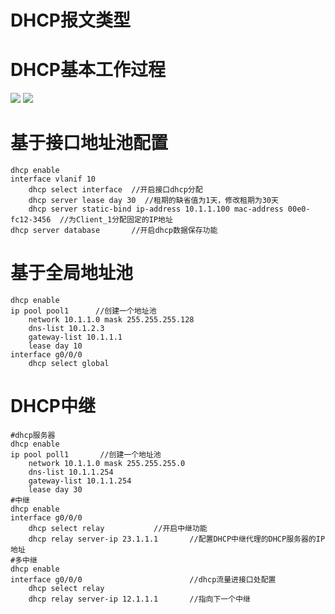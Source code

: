 # DHCP报文类型


# DHCP基本工作过程

![](https://cgqin.github.io/images//202211272244787.png)
![](https://cgqin.github.io/images//202211272245674.png)

# 基于接口地址池配置

``` 
dhcp enable
interface vlanif 10
    dhcp select interface  //开启接口dhcp分配
    dhcp server lease day 30  //租期的缺省值为1天，修改租期为30天
    dhcp server static-bind ip-address 10.1.1.100 mac-address 00e0-fc12-3456  //为Client_1分配固定的IP地址
dhcp server database       //开启dhcp数据保存功能
```

# 基于全局地址池

```
dhcp enable
ip pool pool1      //创建一个地址池
	network 10.1.1.0 mask 255.255.255.128
	dns-list 10.1.2.3
	gateway-list 10.1.1.1
	lease day 10
interface g0/0/0
    dhcp select global
```

# DHCP中继

```
#dhcp服务器
dhcp enable 
ip pool poll1       //创建一个地址池
	network 10.1.1.0 mask 255.255.255.0
	dns-list 10.1.1.254
	gateway-list 10.1.1.254
	lease day 30
#中继
dhcp enable 
interface g0/0/0
	dhcp select relay           //开启中继功能
	dhcp relay server-ip 23.1.1.1       //配置DHCP中继代理的DHCP服务器的IP地址
#多中继
dhcp enable 
interface g0/0/0                        //dhcp流量进接口处配置
	dhcp select relay 
	dhcp relay server-ip 12.1.1.1       //指向下一个中继
```


